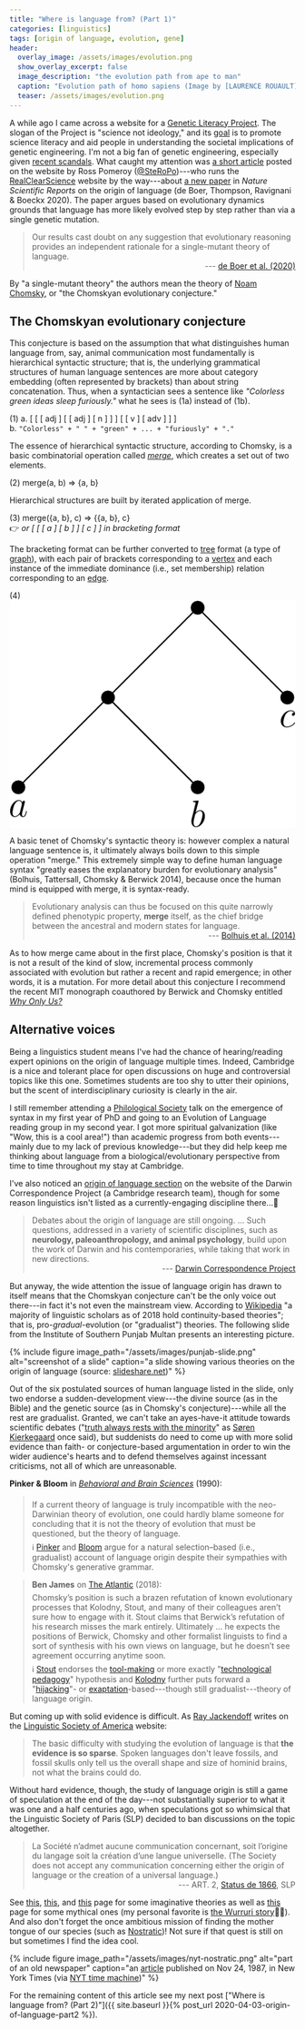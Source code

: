 ```yaml
---
title: "Where is language from? (Part 1)"
categories: [linguistics]
tags: [origin of language, evolution, gene]
header:
  overlay_image: /assets/images/evolution.png
  show_overlay_excerpt: false
  image_description: "the evolution path from ape to man"
  caption: "Evolution path of homo sapiens (Image by [LAURENCE ROUAULT](https://pixabay.com/zh/users/laurencerouault-8646167/?utm_source=link-attribution&utm_medium=referral&utm_campaign=image&utm_content=3579185) on [Pixabay](https://pixabay.com/zh/?utm_source=link-attribution&utm_medium=referral&utm_campaign=image&utm_content=3579185))"
  teaser: /assets/images/evolution.png
---
```


A while ago I came across a website for a [Genetic Literacy Project](https://geneticliteracyproject.org). The slogan of the Project is "science not ideology," and its [goal](https://geneticliteracyproject.org/mission-financials-governorship/) is to promote science literacy and aid people in understanding the societal implications of genetic engineering. I'm not a big fan of genetic engineering, especially given [recent scandals](https://www.nature.com/articles/d41586-019-00673-1). What caught my attention was [a short article](https://geneticliteracyproject.org/2020/01/30/spoken-language-doesnt-leave-fossils-did-humans-ability-to-speak-arise-in-an-instantaneous-hominin-mutation/?fbclid=IwAR2HIBxniFwsePN2bsHiq1Tl1vKGjcG3VHN_vrdWXALWDvAVjJlZWkMEyXM) posted on the website by Ross Pomeroy ([@SteRoPo](https://twitter.com/steropo?lang=en))---who runs the [RealClearScience](https://www.realclearscience.com) website by the way---about [a new paper](https://www.nature.com/articles/s41598-019-57235-8) in _Nature Scientific Reports_ on the origin of language (de Boer, Thompson, Ravignani & Boeckx 2020). The paper argues based on evolutionary dynamics grounds that language has more likely evolved step by step rather than via a single genetic mutation.

>Our results cast doubt on any suggestion that evolutionary reasoning provides an independent rationale for a single-mutant theory of language.<br>
><span style="text-align: right; display: block;"> --- [de Boer et al. (2020)](https://www.nature.com/articles/s41598-019-57235-8)</span>

By "a single-mutant theory" the authors mean the theory of [Noam Chomsky](https://en.wikipedia.org/wiki/Noam_Chomsky), or "the Chomskyan evolutionary conjecture."

## The Chomskyan evolutionary conjecture
This conjecture is based on the assumption that what distinguishes human language from, say, animal communication most fundamentally is hierarchical syntactic structure; that is, the underlying grammatical structures of human language sentences are more about category embedding (often represented by brackets) than about string concatenation. Thus, when a syntactician sees a sentence like _"Colorless green ideas sleep furiously."_ what he sees is (1a) instead of (1b).

(1) a. [ [ [ adj ] [ [ adj ] [ n ] ] ] [ [ v ] [ adv ] ] ]<br>
b. `"Colorless" + " " + "green" + ... + "furiously" + "."`

The essence of hierarchical syntactic structure, according to Chomsky, is a basic combinatorial operation called [_merge_](https://en.wikipedia.org/wiki/Merge_(linguistics)), which creates a set out of two elements.

(2) merge(a, b) => \{a, b\}

Hierarchical structures are built by iterated application of merge.

(3) merge(\{a, b\}, c) => \{\{a, b\}, c\} <br>
👉 _or [ [ [ a ] [ b ] ] [ c ] ] in bracketing format_

The bracketing format can be further converted to [tree](https://en.wikipedia.org/wiki/Parse_tree) format (a type of [graph](https://en.wikipedia.org/wiki/Graph_(discrete_mathematics))), with each pair of brackets corresponding to a [vertex](https://en.wikipedia.org/wiki/Vertex_(graph_theory)) and each instance of the immediate dominance (i.e., set membership) relation corresponding to an [edge](https://en.wikipedia.org/wiki/Glossary_of_graph_theory_terms#edge).

(4) <img style="vertical-align:top" src="/assets/images/syntax-tree.pdf" alt="a syntactic tree">

A basic tenet of Chomsky's syntactic theory is: however complex a natural language sentence is, it ultimately always boils down to this simple operation "merge." This extremely simple way to define human language syntax "greatly eases the explanatory burden for evolutionary analysis" (Bolhuis, Tattersall, Chomsky & Berwick 2014), because once the human mind is equipped with merge, it is syntax-ready.

>Evolutionary analysis can thus be focused on this quite narrowly defined phenotypic property, **merge** itself, as the chief bridge between the ancestral and modern states for language.<br>
><span style="text-align: right; display: block;"> --- [Bolhuis et al. (2014)](https://journals.plos.org/plosbiology/article?id=10.1371/journal.pbio.1001934)</span>

As to how merge came about in the first place, Chomsky's position is that it is not a result of the kind of slow, incremental process commonly associated with evolution but rather a recent and rapid emergence; in other words, it is a mutation. For more detail about this conjecture I recommend the recent MIT monograph coauthored by Berwick and Chomsky entitled [_Why Only Us?_](https://mitpress.mit.edu/books/why-only-us)

## Alternative voices
Being a linguistics student means I've had the chance of hearing/reading expert opinions on the origin of language multiple times. Indeed, Cambridge is a nice and tolerant place for open discussions on huge and controversial topics like this one. Sometimes students are too shy to utter their opinions, but the scent of interdisciplinary curiosity is clearly in the air.

I still remember attending a [Philological Society](http://www.philsoc.org.uk/default.asp) talk on the emergence of syntax in my first year of PhD and going to an Evolution of Language reading group in my second year. I got more spiritual galvanization (like "Wow, this is a cool area!") than academic progress from both events---mainly due to my lack of previous knowledge---but they did help keep me thinking about language from a biological/evolutionary perspective from time to time throughout my stay at Cambridge.

I've also noticed an [origin of language section](https://www.darwinproject.ac.uk/commentary/human-nature/origin-language) on the website of the Darwin Correspondence Project (a Cambridge research team), though for some reason linguistics isn't listed as a currently-engaging discipline there...👀

>Debates about the origin of language are still ongoing. ... Such questions, addressed in a variety of scientific disciplines, such as **neurology, paleoanthropology, and animal psychology**, build upon the work of Darwin and his contemporaries, while taking that work in new directions.<br>
><span style="text-align: right; display: block;"> --- [Darwin Correspondence Project](https://www.darwinproject.ac.uk/commentary/human-nature/origin-language)</span>

But anyway, the wide attention the issue of language origin has drawn to itself means that the Chomskyan conjecture can't be the only voice out there---in fact it's not even the mainstream view. According to [Wikipedia](https://en.wikipedia.org/wiki/Origin_of_language) "a majority of linguistic scholars as of 2018 hold continuity-based theories"; that is, pro-*gradual*-evolution (or "gradualist") theories. The following slide from the Institute of Southern Punjab Multan presents an interesting picture.

{% include figure image_path="/assets/images/punjab-slide.png" alt="screenshot of a slide" caption="a slide showing various theories on the origin of language (source: [slideshare.net](https://www.slideshare.net/sabiraqamar1/origin-of-language))" %}

Out of the six postulated sources of human language listed in the slide, only two endorse a sudden-development view---the divine source (as in the Bible) and the genetic source (as in Chomsky's conjecture)---while all the rest are gradualist. Granted, we can't take an ayes-have-it attitude towards scientific debates ("[truth always rests with the minority](https://uncommondescent.com/intelligent-design/truth-rests-with-the-minority/)" as [Søren Kierkegaard](https://en.wikipedia.org/wiki/Søren_Kierkegaard) once said), but suddenists do need to come up with more solid evidence than faith- or conjecture-based argumentation in order to win the wider audience's hearts and to defend themselves against incessant criticisms, not all of which are unreasonable.

><span style="font-style:normal;">
**Pinker & Bloom** in [_Behavioral and Brain Sciences_](https://www.cambridge.org/core/journals/behavioral-and-brain-sciences/article/natural-language-and-natural-selection/CDD84686D58AF70E3D2CB48486D7940B) (1990):</span><br>
><span style="display:inline-block; padding-top:6px; padding-bottom:6px;">If a current theory of language is truly incompatible with the neo-Darwinian theory of evolution, one could hardly blame someone for concluding that it is not the theory of evolution that must be questioned, but the theory of language.</span><br>
><span style="font-style:normal;">ℹ️ [Pinker](https://stevenpinker.com) and [Bloom](https://psychology.yale.edu/people/paul-bloom) argue for a natural selection–based (i.e., gradualist) account of language origin despite their sympathies with Chomsky's generative grammar.</span>

><span style="font-style:normal;">**Ben James** on [The Atlantic](https://www.theatlantic.com/science/archive/2018/06/toolmaking-language-brain/562385/) (2018):</span><br>
><span style="display:inline-block; padding-top:6px; padding-bottom:6px;">Chomsky’s position is such a brazen refutation of known evolutionary processes that Kolodny, Stout, and many of their colleagues aren’t sure how to engage with it. Stout claims that Berwick’s refutation of his research misses the mark entirely. Ultimately ... he expects the positions of Berwick, Chomsky and other formalist linguists to find a sort of synthesis with his own views on language, but he doesn’t see agreement occurring anytime soon.</span><br>
><span style="font-style:normal;">ℹ️ [Stout](http://cmbc.emory.edu/about/cmbc%20faculty%20and%20staff/dietrich-stout.html) endorses the [tool-making](https://www.semanticscholar.org/paper/Stone-tools%2C-language-and-the-brain-in-human-Stout-Chaminade/6af3a07da20b540add5fbd0c1e9b667f06f3498e) or more exactly "[technological pedagogy](https://benjamins.com/catalog/is.17033.sto)" hypothesis and [Kolodny](https://sites.google.com/view/oren-kolodny-homepage/home) further puts forward a "[hijacking](https://royalsocietypublishing.org/doi/full/10.1098/rstb.2017.0052)"- or [exaptation](https://en.wikipedia.org/wiki/Exaptation)-based---though still gradualist---theory of language origin.</span>

But coming up with solid evidence is difficult. As [Ray Jackendoff](https://ase.tufts.edu/cogstud/jackendoff/) writes on the [Linguistic Society of America](https://www.linguisticsociety.org/content/how-did-language-begin) website:
>The basic difficulty with studying the evolution of language is that **the evidence is so sparse**. Spoken languages don't leave fossils, and fossil skulls only tell us the overall shape and size of hominid brains, not what the brains could do.

Without hard evidence, though, the study of language origin is still a game of speculation at the end of the day---not substantially superior to what it was one and a half centuries ago, when speculations got so whimsical that the Linguistic Society of Paris (SLP) decided to ban discussions on the topic altogether.
>La Société n’admet aucune communication concernant, soit l’origine du langage soit la création d’une langue universelle. (The Society does not accept any communication concerning either the origin of language or the creation of a universal language.)<br>
><span style="text-align: right; display: block;"> --- ART. 2, [Status de 1866](http://www.slp-paris.com/spip.php?article5), SLP</span>

See [this](https://thebrain.mcgill.ca/flash/d/d_10/d_10_s/d_10_s_lan/d_10_s_lan.html), [this](https://freelanguage.org/general-language-info/linguistic-hypotheses-on-the-origins-of-language), and [this](https://en.wikipedia.org/wiki/Origin_of_language#Language_origin_hypotheses) page for <a id="wurruri"></a>some imaginative theories as well as [this](https://en.wikipedia.org/wiki/Mythical_origins_of_language) page for some mythical ones (my personal favorite is [the Wurruri story](https://en.wikipedia.org/wiki/Mythical_origins_of_language#Australia)🧟‍♀️). And also don't forget the once ambitious mission of finding the mother tongue of our species (such as [Nostratic](https://en.wikipedia.org/wiki/Nostratic_languages))! Not sure if that quest is still on but sometimes I find the idea cool.

{% include figure image_path="/assets/images/nyt-nostratic.png" alt="part of an old newspaper" caption="an [article](https://www.nytimes.com/1987/11/24/science/linguists-dig-deeper-into-origins-of-language.html) published on Nov 24, 1987, in New York Times (via [NYT time machine](https://timesmachine.nytimes.com/timesmachine/1987/11/24/086587.html?pageNumber=53))" %}

For the remaining content of this article see my next post ["Where is language from? (Part 2)"]({{ site.baseurl }}{% post_url 2020-04-03-origin-of-language-part2 %}).
